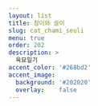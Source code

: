 ```yaml
---
layout: list
title: 참이와 슬이
slug: cat_chami_seuli
menu: true
order: 202
description: >
  육묘일기
accent_color: '#268bd2'
accent_image:
  background: '#202020'
  overlay:    false
---
```

